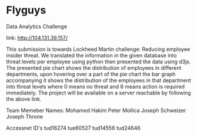 Flyguys
=======

Data Analytics Challenge

link: http://104.131.39.157/

  This submission is towards Lockheed Martin challenge: Reducing employee insider threat. We translated the information in the given database into threat levels per employee using python then presented the data using d3js. The presented pie chart shows the distribution of employees in different departments, upon hovering over a part of the pie chart the bar graph accompanying it shows the distribution of the employees in that department into threat levels where 0 means no threat and 6 means action is required immediately. The project will be available on a server reachable by following the above link.


Team Memeber Names:
Mohamed Hakim 
Peter Mollica
Joseph Schweizer
Joseph Throne

Accessnet ID's
tud16274
tue60527
tud14556
tud24646
<br>
<br>































